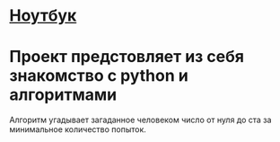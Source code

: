 # [Ноутбук](https://github.com/Sly-Dog/skillfactory_rds/blob/main/module_0/Project_0.ipynb)
# Проект предстовляет из себя знакомство с python и алгоритмами
Алгоритм угадывает загаданное человеком число от нуля до ста за минимальное количество попыток.
